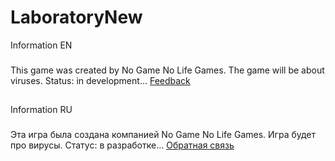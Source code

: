 # LaboratoryNew
Information EN
###
This game was created by No Game No Life Games.
The game will be about viruses.
Status: in development...
[Feedback](https://vk.com/id505013603)
##
Information RU
###
Эта игра была создана компанией  No Game No Life Games.
Игра будет про вирусы.
Статус: в разработке...
[Обратная связь](https://vk.com/id505013603)
